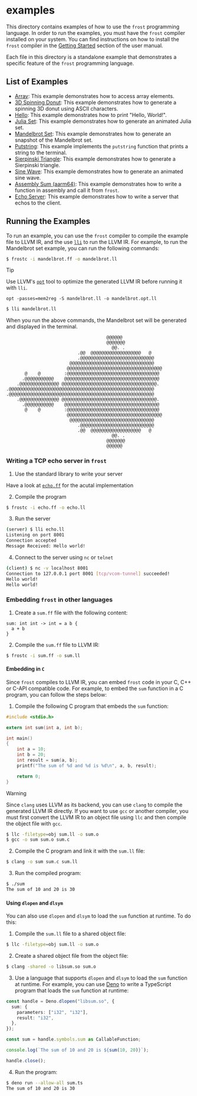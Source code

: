 # examples

This directory contains examples of how to use the `frost` programming language.
In order to run the examples, you must have the `frost` compiler installed on
your system. You can find instructions on how to install the `frost` compiler in
the
[Getting Started](https://frost-lang.gitbook.io/frost/user-manual/getting-started)
section of the user manual.

Each file in this directory is a standalone example that demonstrates a specific
feature of the `frost` programming language.

## List of Examples

- [Array](array.ff): This example demonstrates how to access array elements.
- [3D Spinning Donut](donut.ff): This example demonstrates how to generate a
  spinning 3D donut using ASCII characters.
- [Hello](hello.ff): This example demonstrates how to print "Hello, World!".
- [Julia Set](julia.ff): This example demonstrates how to generate an animated
  Julia set.
- [Mandelbrot Set](mandelbrot.ff): This example demonstrates how to generate an
  snapshot of the Mandelbrot set.
- [Putstring](putstring.ff): This example implements the `putstring` function
  that prints a string to the terminal.
- [Sierpinski Triangle](sierpinski.ff): This example demonstrates how to
  generate a Sierpinski triangle.
- [Sine Wave](sine.ff): This example demonstrates how to generate an animated
  sine wave.
- [Assembly Sum (aarm64)](sum_aarm64.ff): This example demonstrates how to write
  a function in assembly and call it from `frost`.
- [Echo Server](echo.ff): This example demonstrates how to write a server that
  echos to the client.

## Running the Examples

To run an example, you can use the `frost` compiler to compile the example file
to LLVM IR, and the use [`lli`](https://llvm.org/docs/CommandGuide/lli.html) to
run the LLVM IR. For example, to run the Mandelbrot set example, you can run the
following commands:

```sh
$ frostc -i mandelbrot.ff -o mandelbrot.ll
```

> [!TIP]
> Use LLVM's [`opt`](https://llvm.org/docs/CommandGuide/opt.html) tool to
> optimize the generated LLVM IR before running it with `lli`.
>
> ```
> opt -passes=mem2reg -S mandelbrot.ll -o mandelbrot.opt.ll
> ```

```sh
$ lli mandelbrot.ll
```

When you run the above commands, the Mandelbrot set will be generated and
displayed in the terminal.

```
                                      @@@@@@                                   
                                      @@@@@@@                                  
                                        @@. .                                  
                           .@@  @@@@@@@@@@@@@@@@@@@   @                        
                           .@@@@@@@@@@@@@@@@@@@@@@@@@@@@                       
                        @@@@@@@@@@@@@@@@@@@@@@@@@@@@@@@@                       
                       @@@@@@@@@@@@@@@@@@@@@@@@@@@@@@@@@@@@                    
       @    @         :@@@@@@@@@@@@@@@@@@@@@@@@@@@@@@@@@@@                     
      .@@@@@@@@@@@    @@@@@@@@@@@@@@@@@@@@@@@@@@@@@@@@@@@@                     
    .@@@@@@@@@@@@@@@ @@@@@@@@@@@@@@@@@@@@@@@@@@@@@@@@@@@@.                     
.@@@@@@@@@@@@@@@@@@@@@@@@@@@@@@@@@@@@@@@@@@@@@@@@@@@@@@@                       
.@@@@@@@@@@@@@@@@@@@@@@@@@@@@@@@@@@@@@@@@@@@@@@@@@@@@@@@                       
    .@@@@@@@@@@@@@@@ @@@@@@@@@@@@@@@@@@@@@@@@@@@@@@@@@@@@.                     
      .@@@@@@@@@@@    @@@@@@@@@@@@@@@@@@@@@@@@@@@@@@@@@@@@                     
       @    @         :@@@@@@@@@@@@@@@@@@@@@@@@@@@@@@@@@@@                     
                       @@@@@@@@@@@@@@@@@@@@@@@@@@@@@@@@@@@@                    
                        @@@@@@@@@@@@@@@@@@@@@@@@@@@@@@@@                       
                           .@@@@@@@@@@@@@@@@@@@@@@@@@@@@                       
                           .@@  @@@@@@@@@@@@@@@@@@@   @                        
                                        @@. .                                  
                                      @@@@@@@                                  
                                      @@@@@@
```

### Writing a TCP echo server in `frost`

1. Use the standard library to write your server

Have a look at [`echo.ff`](echo.ff) for the acutal implementation

2. Compile the program

```sh
$ frostc -i echo.ff -o echo.ll
```

3. Run the server

```sh
(server) $ lli echo.ll
Listening on port 8001
Connection accepted
Message Received: Hello world!
```

4. Connect to the server using `nc` or `telnet`

```sh
(client) $ nc -v localhost 8001
Connection to 127.0.0.1 port 8001 [tcp/vcom-tunnel] succeeded!
Hello world!
Hello world!
```

### Embedding `frost` in other languages

1. Create a `sum.ff` file with the following content:

```
sum: int int -> int = a b {
  a + b
}
```

2. Compile the `sum.ff` file to LLVM IR:

```sh
$ frostc -i sum.ff -o sum.ll
```

#### Embedding in `C`

Since `frost` compiles to LLVM IR, you can embed `frost` code in your C, C++ or
C-API compatible code. For example, to embed the `sum` function in a C program,
you can follow the steps below:

1. Compile the following C program that embeds the `sum` function:

```c
#include <stdio.h>

extern int sum(int a, int b);

int main()
{
    int a = 10;
    int b = 20;
    int result = sum(a, b);
    printf("The sum of %d and %d is %d\n", a, b, result);

    return 0;
}
```

> [!WARNING]
> Since `clang` uses LLVM as its backend, you can use `clang` to compile the
> generated LLVM IR directly. If you want to use `gcc` or another compiler, you
> must first convert the LLVM IR to an object file using `llc` and then compile
> the object file with `gcc`.
>
> ```sh
> $ llc -filetype=obj sum.ll -o sum.o
> $ gcc -o sum sum.o sum.c
> ```

2. Compile the C program and link it with the `sum.ll` file:

```sh
$ clang -o sum sum.c sum.ll
```

3. Run the compiled program:

```sh
$ ./sum
The sum of 10 and 20 is 30
```

#### Using `dlopen` and `dlsym`

You can also use `dlopen` and `dlsym` to load the `sum` function at runtime. To
do this:

1. Compile the `sum.ll` file to a shared object file:

```sh
$ llc -filetype=obj sum.ll -o sum.o
```

2. Create a shared object file from the object file:

```sh
$ clang -shared -o libsum.so sum.o
```

3. Use a language that supports `dlopen` and `dlsym` to load the `sum` function
   at runtime. For example, you can use [Deno](https://deno.com/) to write a
   TypeScript program that loads the `sum` function at runtime:

```ts
const handle = Deno.dlopen("libsum.so", {
  sum: {
    parameters: ["i32", "i32"],
    result: "i32",
  },
});

const sum = handle.symbols.sum as CallableFunction;

console.log(`The sum of 10 and 20 is ${sum(10, 20)}`);

handle.close();
```

4. Run the program:

```sh
$ deno run --allow-all sum.ts
The sum of 10 and 20 is 30
```
